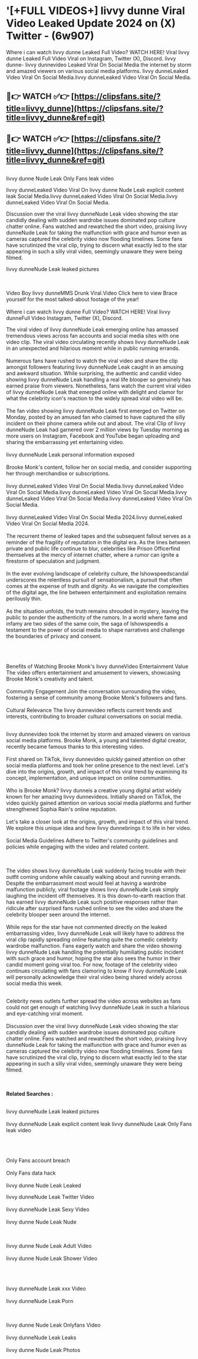#  '[+FULL VIDEOS+] livvy dunne Viral Video Leaked Update 2024 on (X) Twitter - (6w907)

Where i can watch livvy dunne Leaked Full Video? WATCH HERE! Viral livvy dunne Leaked Full Video Viral on Instagram, Twitter (X), Discord.
livvy dunne- livvy dunnevideo Leaked Viral On Social Media the internet by storm and amazed viewers on various social media platforms.
livvy dunneLeaked Video Viral On Social Media.livvy dunneLeaked Video Viral On Social Media.




## 🔴👉 WATCH ✅👉 [https://clipsfans.site/?title=livvy_dunne](https://clipsfans.site/?title=livvy_dunne&ref=git)


## 🔴👉 WATCH ✅👉 [https://clipsfans.site/?title=livvy_dunne](https://clipsfans.site/?title=livvy_dunne&ref=git)
##


livvy dunne Nude Leak Only Fans leak video 


livvy dunneLeaked Video Viral On  livvy dunne Nude Leak explicit content leak Social Media.livvy dunneLeaked Video Viral On Social Media.livvy dunneLeaked Video Viral On Social Media.



Discussion over the viral livvy dunneNude Leak video showing the star candidly dealing with sudden wardrobe issues dominated pop culture chatter online. Fans watched and rewatched the short video, praising livvy dunneNude Leak for taking the malfunction with grace and humor even as cameras captured the celebrity video now flooding timelines. Some fans have scrutinized the viral clip, trying to discern what exactly led to the star appearing in such a silly viral video, seemingly unaware they were being filmed.


livvy dunneNude Leak leaked pictures


  <br>

  <br>
Video Boy livvy dunneMMS Drunk Viral.Video Click here to view Brace yourself for the most talked-about footage of the year!
<br><br>
Where i can watch livvy dunne Full Video? WATCH HERE! Viral livvy dunneFull Video Instagram, Twitter (X), Discord.

The viral video of livvy dunneNude Leak emerging online has amassed tremendous views across fan accounts and social media sites with one video clip. The viral video circulating recently shows livvy dunneNude Leak in an unexpected and hilarious moment while in public running errands.
<br><br>
Numerous fans have rushed to watch the viral video and share the clip amongst followers featuring livvy dunneNude Leak caught in an amusing and awkward situation. While surprising, the authentic and candid video showing livvy dunneNude Leak handling a real life blooper so genuinely has earned praise from viewers. Nonetheless, fans watch the current viral video of livvy dunneNude Leak that emerged online with delight and clamor for what the celebrity icon's reaction to the widely spread viral video will be.
<br><br>
The fan video showing livvy dunneNude Leak first emerged on Twitter on Monday, posted by an amused fan who claimed to have captured the silly incident on their phone camera while out and about. The viral Clip of livvy dunneNude Leak had garnered over 2 million views by Tuesday morning as more users on Instagram, Facebook and YouTube began uploading and sharing the embarrassing yet entertaining video.
<br><br>
livvy dunneNude Leak personal information exposed
<br><br>
Brooke Monk's content, follow her on social media, and consider supporting her through merchandise or subscriptions.
<br><br>
livvy dunneLeaked Video Viral On Social Media.livvy dunneLeaked Video Viral On Social Media.livvy dunneLeaked Video Viral On Social Media.livvy dunneLeaked Video Viral On Social Media.livvy dunneLeaked Video Viral On Social Media.
<br><br>
livvy dunneLeaked Video Viral On Social Media 2024.livvy dunneLeaked Video Viral On Social Media 2024.
<br><br>
The recurrent theme of leaked tapes and the subsequent fallout serves as a reminder of the fragility of reputation in the digital era. As the lines between private and public life continue to blur, celebrities like Prison Officerfind themselves at the mercy of internet chatter, where a rumor can ignite a firestorm of speculation and judgment.
<br><br>
In the ever evolving landscape of celebrity culture, the Ishowspeedscandal underscores the relentless pursuit of sensationalism, a pursuit that often comes at the expense of truth and dignity. As we navigate the complexities of the digital age, the line between entertainment and exploitation remains perilously thin.
<br><br>
As the situation unfolds, the truth remains shrouded in mystery, leaving the public to ponder the authenticity of the rumors. In a world where fame and infamy are two sides of the same coin, the saga of Ishowspeedis a testament to the power of social media to shape narratives and challenge the boundaries of privacy and consent.
<br><br>

<br><br>
Benefits of Watching Brooke Monk's livvy dunneVideo Entertainment Value The video offers entertainment and amusement to viewers, showcasing Brooke Monk's creativity and talent.
<br><br>
Community Engagement Join the conversation surrounding the video, fostering a sense of community among Brooke Monk's followers and fans.
<br><br>
Cultural Relevance The livvy dunnevideo reflects current trends and interests, contributing to broader cultural conversations on social media.
<br><br>


livvy dunnevideo took the internet by storm and amazed viewers on various social media platforms. Brooke Monk, a young and talented digital creator, recently became famous thanks to this interesting video.
<br><br>
First shared on TikTok, livvy dunnevideo quickly gained attention on other social media platforms and took her online presence to the next level. Let's dive into the origins, growth, and impact of this viral trend by examining its concept, implementation, and unique impact on online communities.
<br><br>
Who is Brooke Monk? livvy dunneis a creative young digital artist widely known for her amazing livvy dunnevideos. Initially shared on TikTok, the video quickly gained attention on various social media platforms and further strengthened Sophia Rain's online reputation.
<br><br>
Let's take a closer look at the origins, growth, and impact of this viral trend. We explore this unique idea and how livvy dunnebrings it to life in her video.
<br><br>
Social Media Guidelines Adhere to Twitter's community guidelines and policies while engaging with the video and related content.


<br><br>
The video shows livvy dunneNude Leak suddenly facing trouble with their outfit coming undone while casually walking about and running errands. Despite the embarrassment most would feel at having a wardrobe malfunction publicly, viral footage shows livvy dunneNude Leak simply laughing the incident off themselves. It is this down-to-earth reaction that has earned livvy dunneNude Leak such positive responses rather than ridicule after surprised fans rushed online to see the video and share the celebrity blooper seen around the internet.
<br><br>
While reps for the star have not commented directly on the leaked embarrassing video, livvy dunneNude Leak will likely have to address the viral clip rapidly spreading online featuring quite the comedic celebrity wardrobe malfunction. Fans eagerly watch and share the video showing livvy dunneNude Leak handling the potentially humiliating public incident with such grace and humor, hoping the star also sees the humor in their candid moment going viral too. For now, footage of the celebrity video continues circulating with fans clamoring to know if livvy dunneNude Leak will personally acknowledge their viral video being shared widely across social media this week.
<br><br>

Celebrity news outlets further spread the video across websites as fans could not get enough of watching livvy dunneNude Leak in such a hilarious and eye-catching viral moment.
<br><br>
Discussion over the viral livvy dunneNude Leak video showing the star candidly dealing with sudden wardrobe issues dominated pop culture chatter online. Fans watched and rewatched the short video, praising livvy dunneNude Leak for taking the malfunction with grace and humor even as cameras captured the celebrity video now flooding timelines. Some fans have scrutinized the viral clip, trying to discern what exactly led to the star appearing in such a silly viral video, seemingly unaware they were being filmed.


<br><br>
<strong>Related Searches :</strong>
<br><br>

livvy dunneNude Leak leaked pictures
<br><br>
livvy dunneNude Leak explicit content leak
livvy dunneNude Leak Only Fans leak video
<br><br>

<br><br>
Only Fans account breach
<br><br>
Only Fans data hack
<br><br>
livvy dunne Nude Leak Leaked

livvy dunneNude Leak Twitter Video
<br><br>
livvy dunneNude Leak Sexy Video
<br><br>
livvy dunne Nude Leak Nude

<br><br>
livvy dunne Nude Leak Adult Video
<br><br>
livvy dunne Nude Leak Shower Video
<br><br>

<br><br>
livvy dunneNude Leak xxx Video
<br><br>
livvy dunneNude Leak Porn

<br><br>
livvy dunne Nude Leak Onlyfans Video
<br><br>
livvy dunneNude Leak Leaks
<br><br>
livvy dunne Nude Leak Photos